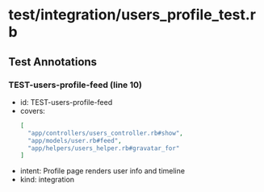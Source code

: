 # test/integration/users_profile_test.rb

## Test Annotations

### TEST-users-profile-feed (line 10)
- id: TEST-users-profile-feed
- covers:
  ```json
  [
    "app/controllers/users_controller.rb#show",
    "app/models/user.rb#feed",
    "app/helpers/users_helper.rb#gravatar_for"
  ]
  ```
- intent: Profile page renders user info and timeline
- kind: integration
